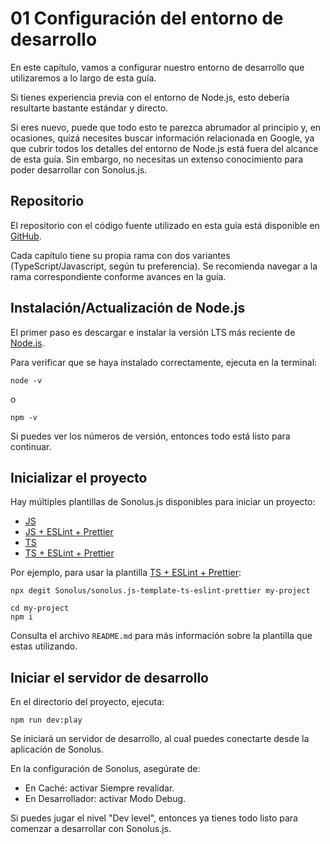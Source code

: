 # 01 Configuración del entorno de desarrollo

En este capítulo, vamos a configurar nuestro entorno de desarrollo que utilizaremos a lo largo de esta guía.

Si tienes experiencia previa con el entorno de Node.js, esto debería resultarte bastante estándar y directo.

Si eres nuevo, puede que todo esto te parezca abrumador al principio y, en ocasiones, quizá necesites buscar información relacionada en Google, ya que cubrir todos los detalles del entorno de Node.js está fuera del alcance de esta guía. Sin embargo, no necesitas un extenso conocimiento para poder desarrollar con Sonolus.js.

## Repositorio

El repositorio con el código fuente utilizado en esta guía está disponible en [GitHub](https://github.com/Sonolus/wiki-sonolus.js-guide-code).

Cada capítulo tiene su propia rama con dos variantes (TypeScript/Javascript, según tu preferencia). Se recomienda navegar a la rama correspondiente conforme avances en la guía.

## Instalación/Actualización de Node.js

El primer paso es descargar e instalar la versión LTS más reciente de [Node.js](https://nodejs.org).

Para verificar que se haya instalado correctamente, ejecuta en la terminal:

```shell
node -v
```

o

```shell
npm -v
```

Si puedes ver los números de versión, entonces todo está listo para continuar.

## Inicializar el proyecto

Hay múltiples plantillas de Sonolus.js disponibles para iniciar un proyecto:

- [JS](https://github.com/Sonolus/sonolus.js-template-js)
- [JS + ESLint + Prettier](https://github.com/Sonolus/sonolus.js-template-js-eslint-prettier)
- [TS](https://github.com/Sonolus/sonolus.js-template-ts)
- [TS + ESLint + Prettier](https://github.com/Sonolus/sonolus.js-template-ts-eslint-prettier)

Por ejemplo, para usar la plantilla [TS + ESLint + Prettier](https://github.com/Sonolus/sonolus.js-template-ts-eslint-prettier):

```shell
npx degit Sonolus/sonolus.js-template-ts-eslint-prettier my-project

cd my-project
npm i
```

Consulta el archivo `README.md` para más información sobre la plantilla que estas utilizando.

## Iniciar el servidor de desarrollo

En el directorio del proyecto, ejecuta:

```shell
npm run dev:play
```

Se iniciará un servidor de desarrollo, al cual puedes conectarte desde la aplicación de Sonolus.

En la configuración de Sonolus, asegúrate de:

- En Caché: activar Siempre revalidar.
- En Desarrollador: activar Modo Debug.

Si puedes jugar el nivel "Dev level", entonces ya tienes todo listo para comenzar a desarrollar con Sonolus.js.
